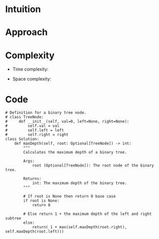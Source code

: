 # Intuition

<!-- Describe your first thoughts on how to solve this problem. -->

# Approach

<!-- Describe your approach to solving the problem. -->

# Complexity

- Time complexity:
<!-- Add your time complexity here, e.g. $$O(n)$$ -->

- Space complexity:
<!-- Add your space complexity here, e.g. $$O(n)$$ -->

# Code

```
# Definition for a binary tree node.
# class TreeNode:
#     def __init__(self, val=0, left=None, right=None):
#         self.val = val
#         self.left = left
#         self.right = right
class Solution:
    def maxDepth(self, root: Optional[TreeNode]) -> int:
        """
        Calculates the maximum depth of a binary tree.

        Args:
            root (Optional[TreeNode]): The root node of the binary tree.

        Returns:
            int: The maximum depth of the binary tree.
        """

        # If root is None then return 0 base case
        if root is None:
            return 0

        # Else return 1 + the maximum depth of the left and right subtree
        else:
            return( 1 + max(self.maxDepth(root.right), self.maxDepth(root.left)))
```

